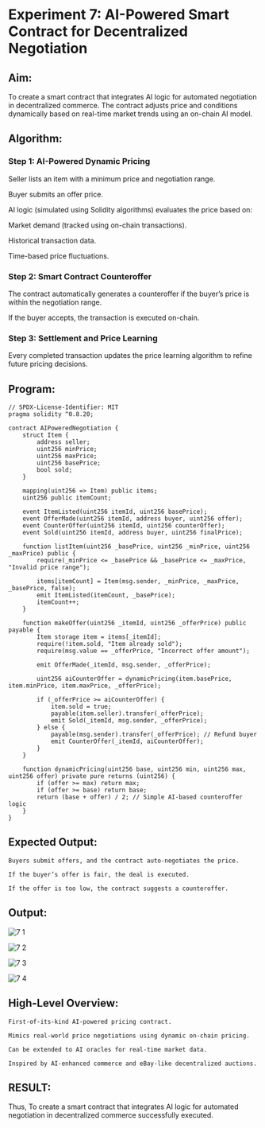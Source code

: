 # Experiment 7: AI-Powered Smart Contract for Decentralized Negotiation

## Aim:

To create a smart contract that integrates AI logic for automated negotiation in decentralized commerce. The contract adjusts price and conditions dynamically based on real-time market trends using an on-chain AI model.

## Algorithm:

### Step 1: AI-Powered Dynamic Pricing

Seller lists an item with a minimum price and negotiation range.

Buyer submits an offer price.

AI logic (simulated using Solidity algorithms) evaluates the price based on:

Market demand (tracked using on-chain transactions).

Historical transaction data.

Time-based price fluctuations.

### Step 2: Smart Contract Counteroffer

The contract automatically generates a counteroffer if the buyer’s price is within the negotiation range.

If the buyer accepts, the transaction is executed on-chain.

### Step 3: Settlement and Price Learning

Every completed transaction updates the price learning algorithm to refine future pricing decisions.

## Program:

```
// SPDX-License-Identifier: MIT
pragma solidity ^0.8.20;

contract AIPoweredNegotiation {
    struct Item {
        address seller;
        uint256 minPrice;
        uint256 maxPrice;
        uint256 basePrice;
        bool sold;
    }

    mapping(uint256 => Item) public items;
    uint256 public itemCount;

    event ItemListed(uint256 itemId, uint256 basePrice);
    event OfferMade(uint256 itemId, address buyer, uint256 offer);
    event CounterOffer(uint256 itemId, uint256 counterOffer);
    event Sold(uint256 itemId, address buyer, uint256 finalPrice);

    function listItem(uint256 _basePrice, uint256 _minPrice, uint256 _maxPrice) public {
        require(_minPrice <= _basePrice && _basePrice <= _maxPrice, "Invalid price range");
        
        items[itemCount] = Item(msg.sender, _minPrice, _maxPrice, _basePrice, false);
        emit ItemListed(itemCount, _basePrice);
        itemCount++;
    }

    function makeOffer(uint256 _itemId, uint256 _offerPrice) public payable {
        Item storage item = items[_itemId];
        require(!item.sold, "Item already sold");
        require(msg.value == _offerPrice, "Incorrect offer amount");

        emit OfferMade(_itemId, msg.sender, _offerPrice);

        uint256 aiCounterOffer = dynamicPricing(item.basePrice, item.minPrice, item.maxPrice, _offerPrice);

        if (_offerPrice >= aiCounterOffer) {
            item.sold = true;
            payable(item.seller).transfer(_offerPrice);
            emit Sold(_itemId, msg.sender, _offerPrice);
        } else {
            payable(msg.sender).transfer(_offerPrice); // Refund buyer
            emit CounterOffer(_itemId, aiCounterOffer);
        }
    }

    function dynamicPricing(uint256 base, uint256 min, uint256 max, uint256 offer) private pure returns (uint256) {
        if (offer >= max) return max;
        if (offer >= base) return base;
        return (base + offer) / 2; // Simple AI-based counteroffer logic
    }
}
```
## Expected Output:

```
Buyers submit offers, and the contract auto-negotiates the price.

If the buyer’s offer is fair, the deal is executed.

If the offer is too low, the contract suggests a counteroffer.
```

## Output:

![7 1](https://github.com/user-attachments/assets/402ed4bf-f11c-4d62-9f32-4a78b5e3ae10)

![7 2](https://github.com/user-attachments/assets/fd9fb7a3-3f62-4a6c-9538-7c0e26b44824)

![7 3](https://github.com/user-attachments/assets/c51aa507-31db-4184-ac11-fca17bed761c)

![7 4](https://github.com/user-attachments/assets/cea58982-e87c-4ebf-81e4-3faeb0b91bfc)


## High-Level Overview:

```
First-of-its-kind AI-powered pricing contract.

Mimics real-world price negotiations using dynamic on-chain pricing.

Can be extended to AI oracles for real-time market data.

Inspired by AI-enhanced commerce and eBay-like decentralized auctions.
```

## RESULT:

Thus, To create a smart contract that integrates AI logic for automated negotiation in decentralized commerce successfully executed.
